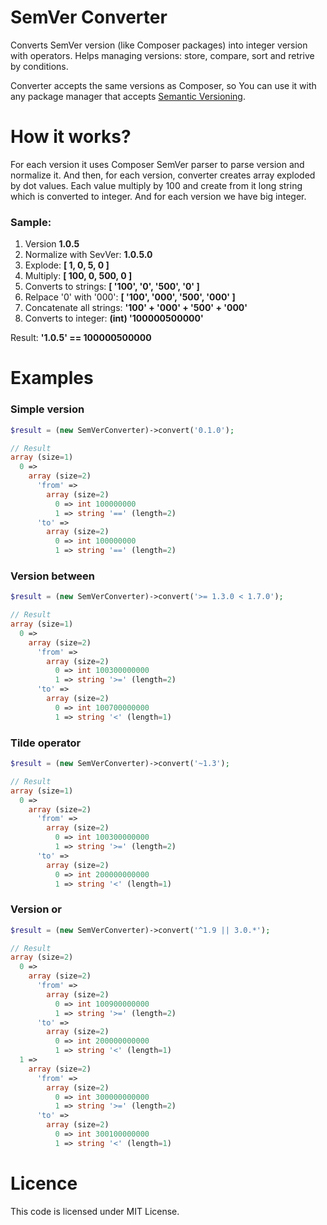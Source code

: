 # SemVer Converter

Converts SemVer version (like Composer packages) into integer version with operators. Helps managing versions: store, compare, sort and retrive by conditions.

Converter accepts the same versions as Composer, so You can use it with any package manager that accepts [Semantic Versioning](http://semver.org/).

# How it works?

For each version it uses Composer SemVer parser to parse version and normalize it. And then, for each version, converter creates array exploded by dot values. Each value multiply by 100 and create from it long string which is converted to integer. And for each version we have big integer.

### Sample:

1. Version **1.0.5**
2. Normalize with SevVer: **1.0.5.0**
3. Explode: **[ 1, 0, 5, 0 ]**
4. Multiply: **[ 100, 0, 500, 0 ]**
5. Converts to strings: **[ '100', '0', '500', '0' ]**
6. Relpace '0' with '000': **[ '100', '000', '500', '000' ]**
7. Concatenate all strings: **'100' + '000' + '500' + '000'**
8. Converts to integer: **(int) '100000500000'**

Result: **'1.0.5' == 100000500000**

# Examples

### Simple version

```php
$result = (new SemVerConverter)->convert('0.1.0');

// Result
array (size=1)
  0 => 
    array (size=2)
      'from' => 
        array (size=2)
          0 => int 100000000
          1 => string '==' (length=2)
      'to' => 
        array (size=2)
          0 => int 100000000
          1 => string '==' (length=2)
```

### Version between

```php
$result = (new SemVerConverter)->convert('>= 1.3.0 < 1.7.0');

// Result
array (size=1)
  0 => 
    array (size=2)
      'from' => 
        array (size=2)
          0 => int 100300000000
          1 => string '>=' (length=2)
      'to' => 
        array (size=2)
          0 => int 100700000000
          1 => string '<' (length=1)
```

### Tilde operator

```php
$result = (new SemVerConverter)->convert('~1.3');

// Result
array (size=1)
  0 => 
    array (size=2)
      'from' => 
        array (size=2)
          0 => int 100300000000
          1 => string '>=' (length=2)
      'to' => 
        array (size=2)
          0 => int 200000000000
          1 => string '<' (length=1)
```

### Version or

```php
$result = (new SemVerConverter)->convert('^1.9 || 3.0.*');

// Result
array (size=2)
  0 => 
    array (size=2)
      'from' => 
        array (size=2)
          0 => int 100900000000
          1 => string '>=' (length=2)
      'to' => 
        array (size=2)
          0 => int 200000000000
          1 => string '<' (length=1)
  1 => 
    array (size=2)
      'from' => 
        array (size=2)
          0 => int 300000000000
          1 => string '>=' (length=2)
      'to' => 
        array (size=2)
          0 => int 300100000000
          1 => string '<' (length=1)
```

# Licence

This code is licensed under MIT License.
